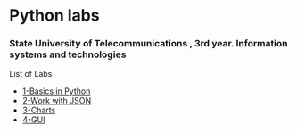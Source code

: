 # Python labs 
### State University of Telecommunications , 3rd year. Information systems and technologies


List of Labs


- [1-Basics in Python](https://github.com/rexvel/pyLabs/tree/main/1-Basics)
- [2-Work with JSON](https://github.com/rexvel/pyLabs/tree/main/2-JSON)
- [3-Charts](https://github.com/rexvel/pyLabs/tree/main/3-Charts)
- [4-GUI](https://github.com/rexvel/pyLabs/tree/main/4-GUI)

